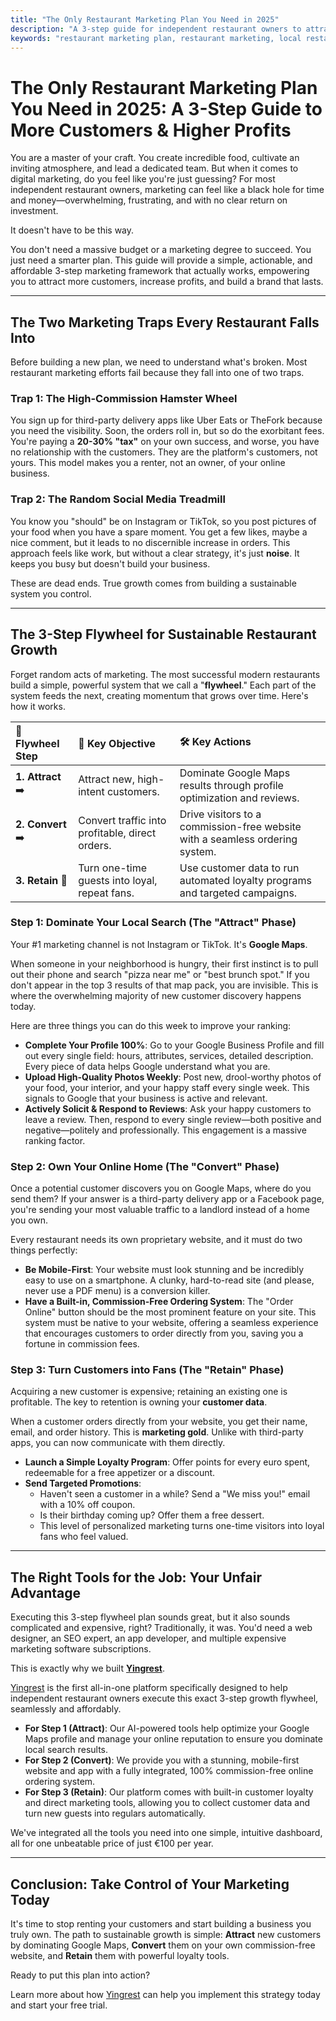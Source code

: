 ```yaml
---
title: "The Only Restaurant Marketing Plan You Need in 2025"
description: "A 3-step guide for independent restaurant owners to attract more customers and increase profits with a sustainable marketing flywheel."
keywords: "restaurant marketing plan, restaurant marketing, local restaurant marketing, google maps marketing, restaurant growth"
---
```


# The Only Restaurant Marketing Plan You Need in 2025: A 3-Step Guide to More Customers & Higher Profits

You are a master of your craft. You create incredible food, cultivate an inviting atmosphere, and lead a dedicated team. But when it comes to digital marketing, do you feel like you're just guessing? For most independent restaurant owners, marketing can feel like a black hole for time and money—overwhelming, frustrating, and with no clear return on investment.

It doesn't have to be this way.

You don't need a massive budget or a marketing degree to succeed. You just need a smarter plan. This guide will provide a simple, actionable, and affordable 3-step marketing framework that actually works, empowering you to attract more customers, increase profits, and build a brand that lasts.

---

## The Two Marketing Traps Every Restaurant Falls Into

Before building a new plan, we need to understand what's broken. Most restaurant marketing efforts fail because they fall into one of two traps.

### Trap 1: The High-Commission Hamster Wheel
You sign up for third-party delivery apps like Uber Eats or TheFork because you need the visibility. Soon, the orders roll in, but so do the exorbitant fees. You're paying a **20-30% "tax"** on your own success, and worse, you have no relationship with the customers. They are the platform's customers, not yours. This model makes you a renter, not an owner, of your online business.

### Trap 2: The Random Social Media Treadmill
You know you "should" be on Instagram or TikTok, so you post pictures of your food when you have a spare moment. You get a few likes, maybe a nice comment, but it leads to no discernible increase in orders. This approach feels like work, but without a clear strategy, it's just **noise**. It keeps you busy but doesn't build your business.

These are dead ends. True growth comes from building a sustainable system you control.

---

## The 3-Step Flywheel for Sustainable Restaurant Growth

Forget random acts of marketing. The most successful modern restaurants build a simple, powerful system that we call a "**flywheel**." Each part of the system feeds the next, creating momentum that grows over time. Here's how it works.

| 🚀 Flywheel Step | 🎯 Key Objective | 🛠️ Key Actions |
| :--- | :--- | :--- |
| **1. Attract** ➡️ | Attract new, high-intent customers. | Dominate Google Maps results through profile optimization and reviews. |
| **2. Convert** ➡️ | Convert traffic into profitable, direct orders. | Drive visitors to a commission-free website with a seamless ordering system. |
| **3. Retain** 🔄 | Turn one-time guests into loyal, repeat fans. | Use customer data to run automated loyalty programs and targeted campaigns. |

### Step 1: Dominate Your Local Search (The "Attract" Phase)

Your #1 marketing channel is not Instagram or TikTok. It's **Google Maps**.

When someone in your neighborhood is hungry, their first instinct is to pull out their phone and search "pizza near me" or "best brunch spot." If you don't appear in the top 3 results of that map pack, you are invisible. This is where the overwhelming majority of new customer discovery happens today.

Here are three things you can do this week to improve your ranking:

- **Complete Your Profile 100%**: Go to your Google Business Profile and fill out every single field: hours, attributes, services, detailed description. Every piece of data helps Google understand what you are.
- **Upload High-Quality Photos Weekly**: Post new, drool-worthy photos of your food, your interior, and your happy staff every single week. This signals to Google that your business is active and relevant.
- **Actively Solicit & Respond to Reviews**: Ask your happy customers to leave a review. Then, respond to every single review—both positive and negative—politely and professionally. This engagement is a massive ranking factor.

### Step 2: Own Your Online Home (The "Convert" Phase)

Once a potential customer discovers you on Google Maps, where do you send them? If your answer is a third-party delivery app or a Facebook page, you're sending your most valuable traffic to a landlord instead of a home you own.

Every restaurant needs its own proprietary website, and it must do two things perfectly:

- **Be Mobile-First**: Your website must look stunning and be incredibly easy to use on a smartphone. A clunky, hard-to-read site (and please, never use a PDF menu) is a conversion killer.
- **Have a Built-in, Commission-Free Ordering System**: The "Order Online" button should be the most prominent feature on your site. This system must be native to your website, offering a seamless experience that encourages customers to order directly from you, saving you a fortune in commission fees.

### Step 3: Turn Customers into Fans (The "Retain" Phase)

Acquiring a new customer is expensive; retaining an existing one is profitable. The key to retention is owning your **customer data**.

When a customer orders directly from your website, you get their name, email, and order history. This is **marketing gold**. Unlike with third-party apps, you can now communicate with them directly.

- **Launch a Simple Loyalty Program**: Offer points for every euro spent, redeemable for a free appetizer or a discount.
- **Send Targeted Promotions**:
    - Haven't seen a customer in a while? Send a "We miss you!" email with a 10% off coupon.
    - Is their birthday coming up? Offer them a free dessert.
    - This level of personalized marketing turns one-time visitors into loyal fans who feel valued.

---

## The Right Tools for the Job: Your Unfair Advantage

Executing this 3-step flywheel plan sounds great, but it also sounds complicated and expensive, right? Traditionally, it was. You'd need a web designer, an SEO expert, an app developer, and multiple expensive marketing software subscriptions.

This is exactly why we built **[Yingrest](https://yingrest.mytruststores.com/)**.

[Yingrest](https://yingrest.mytruststores.com/) is the first all-in-one platform specifically designed to help independent restaurant owners execute this exact 3-step growth flywheel, seamlessly and affordably.

- **For Step 1 (Attract)**: Our AI-powered tools help optimize your Google Maps profile and manage your online reputation to ensure you dominate local search results.
- **For Step 2 (Convert)**: We provide you with a stunning, mobile-first website and app with a fully integrated, 100% commission-free online ordering system.
- **For Step 3 (Retain)**: Our platform comes with built-in customer loyalty and direct marketing tools, allowing you to collect customer data and turn new guests into regulars automatically.

We've integrated all the tools you need into one simple, intuitive dashboard, all for one unbeatable price of just €100 per year.

---

## Conclusion: Take Control of Your Marketing Today

It's time to stop renting your customers and start building a business you truly own. The path to sustainable growth is simple: **Attract** new customers by dominating Google Maps, **Convert** them on your own commission-free website, and **Retain** them with powerful loyalty tools.

Ready to put this plan into action?

Learn more about how [Yingrest](https://yingrest.mytruststores.com/) can help you implement this strategy today and start your free trial.
